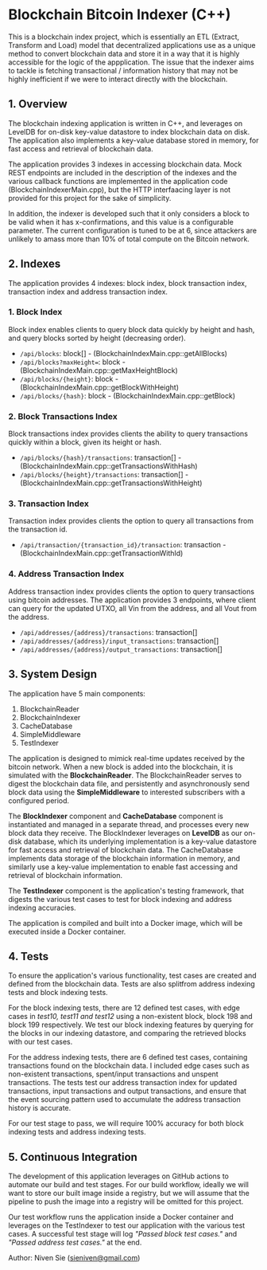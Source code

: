 # Blockchain Bitcoin Indexer (C++)

This is a blockchain index project, which is essentially an ETL (Extract, Transform and Load) model that decentralized applications use as a unique method to convert blockchain data and store it in a way that it is highly accessible for the logic of the appplication. The issue that the indexer aims to tackle is fetching transactional / information history that may not be highly inefficient if we were to interact directly with the blockchain.

## 1. Overview

The blockchain indexing application is written in C++, and leverages on LevelDB for on-disk key-value datastore to index blockchain data on disk. The application also implements a key-value database stored in memory, for fast access and retrieval of blockchain data.

The application provides 3 indexes in accessing blockchain data. Mock REST endpoints are included in the description of the indexes and the various callback functions are implemented in the application code (BlockchainIndexerMain.cpp), but the HTTP interfaacing layer is not provided for this project for the sake of simplicity. 

In addition, the indexer is developed such that it only considers a block to be valid when it has x-confirmations, and this value is a configurable parameter. The current configuration is tuned to be at 6, since attackers are unlikely to amass more than 10% of total compute on the Bitcoin network.

## 2. Indexes

The application provides 4 indexes: block index, block transaction index, transaction index and address transaction index.

### 1. Block Index

Block index enables clients to query block data quickly by height and hash, and query blocks sorted by height (decreasing order).

- `/api/blocks`: block[] - (BlockchainIndexMain.cpp::getAllBlocks)
- `/api/blocks?maxHeight=`: block - (BlockchainIndexMain.cpp::getMaxHeightBlock)
- `/api/blocks/{height}`: block - (BlockchainIndexMain.cpp::getBlockWithHeight)
- `/api/blocks/{hash}`: block - (BlockchainIndexMain.cpp::getBlock)

### 2. Block Transactions Index

Block transactions index provides clients the ability to query transactions quickly within a block, given its height or hash.

- `/api/blocks/{hash}/transactions`: transaction[] - (BlockchainIndexMain.cpp::getTransactionsWithHash)
- `/api/blocks/{height}/transactions`: transaction[] - (BlockchainIndexMain.cpp::getTransactionsWithHeight)

### 3. Transaction Index

Transaction index provides clients the option to query all transactions from the transaction id.

- `/api/transaction/{transaction_id}/transaction`: transaction - (BlockchainIndexMain.cpp::getTransactionWithId)

### 4. Address Transaction Index

Address transaction index provides clients the option to query transactions using bitcoin addresses. The application provides 3 endpoints, where client can query for the updated UTXO, all Vin from the address, and all Vout from the address.

- `/api/addresses/{address}/transactions`: transaction[]
- `/api/addresses/{address}/input_transactions`: transaction[]
- `/api/addresses/{address}/output_transactions`: transaction[]

## 3. System Design

The application have 5 main components:

1. BlockchainReader
2. BlockchainIndexer
3. CacheDatabase
4. SimpleMiddleware
5. TestIndexer

The application is designed to mimick real-time updates received by the bitcoin network. When a new block is added into the blockchain, it is simulated with the **BlockchainReader**. The BlockchainReader serves to digest the blockchain data file, and persistently and asynchronously send block data using the **SimpleMiddleware** to interested subscribers with a configured period. 

The **BlockIndexer** component and **CacheDatabase** component is instantiated and managed in a separate thread, and processes every new block data they receive. The BlockIndexer leverages on **LevelDB** as our on-disk database, which its underlying implementation is a key-value datastore for fast access and retrieval of blockchain data. The CacheDatabase implements data storage of the blockchain information in memory, and similarly use a key-value implementation to enable fast accessing and retrieval of blockchain information.

The **TestIndexer** component is the application's testing framework, that digests the various test cases to test for block indexing and address indexing accuracies.

The application is compiled and built into a Docker image, which will be executed inside a Docker container.

## 4. Tests

To ensure the application's various functionality, test cases are created and defined from the blockchain data. Tests are also splitfrom address indexing tests and block indexing tests.

For the block indexing tests, there are 12 defined test cases, with edge cases in *test10, test11 and test12* using a non-existent block, block 198 and block 199 respectively. We test our block indexing features by querying for the blocks in our indexing datastore, and comparing the retrieved blocks with our test cases.

For the address indexing tests, there are 6 defined test cases, containing transactions found on the blockchain data. I included edge cases such as non-existent transactions, spent/input transactions and unspent transactions. The tests test our address transaction index for updated transactions, input transactions and output transactions, and ensure that the event sourcing pattern used to accumulate the address transaction history is accurate.

For our test stage to pass, we will require 100% accuracy for both block indexing tests and address indexing tests.

## 5. Continuous Integration

The development of this application leverages on GitHub actions to automate our build and test stages. For our build workflow, ideally we will want to store our built image inside a registry, but we will assume that the pipeline to push the image into a registry will be omitted for this project.

Our test workflow runs the application inside a Docker container and leverages on the TestIndexer to test our application with the various test cases. A successful test stage will log *"Passed block test cases."* and *"Passed address test cases."* at the end.

Author: Niven Sie (sieniven@gmail.com)
